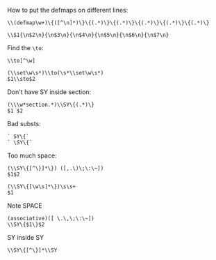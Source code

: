 
How to put the defmaps on different lines:

    \\(defmap\w+)\{([^\n]*)\}\{(.*)\}\{(.*)\}\{(.*)\}\{(.*)\}\{(.*)\}

    \\$1{\n$2\n}{\n$3\n}{\n$4\n}{\n$5\n}{\n$6\n}{\n$7\n}

Find the `\to`:

    \\to[^\w]

    (\\set\w\s*)\\to(\s*\\set\w\s*)
    $1\\sto$2
    

Don't have SY inside section:

    (\\\w*section.*)\\SY\{(.*)\}
    $1 $2

Bad substs:

    ` SY\{`
    ` \SY\{`

Too much space:

    (\\SY\{[^\}]*\}) ([,.\)\;\:\~])
    $1$2

    (\\SY\{[\w\s]*\})\s\s+
    $1 

Note SPACE

    (associative)([ \.\,\;\:\~])
    \\SY\{$1\}$2


SY inside SY

    \\SY\{[^\}]*\\SY
